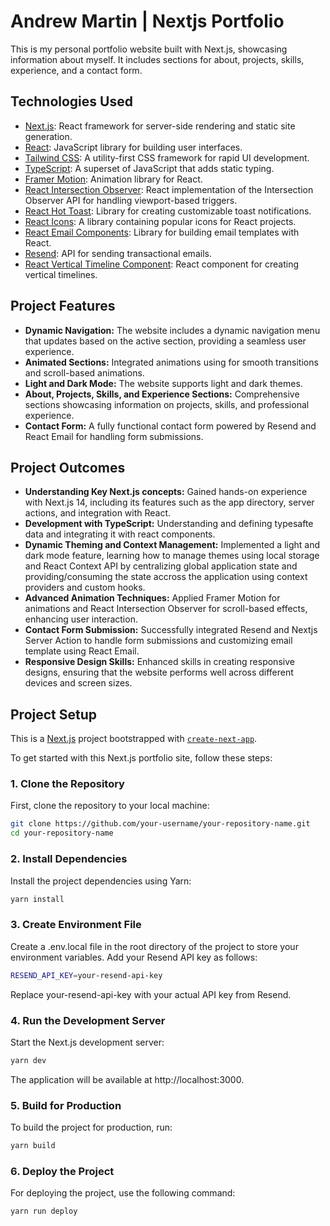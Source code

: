# Andrew Martin | Nextjs Portfolio

This is my personal portfolio website built with Next.js, showcasing information about myself. It includes sections for about, projects, skills, experience, and a contact form.

## Technologies Used

- [Next.js](https://nextjs.org/): React framework for server-side rendering and static site generation.
- [React](https://reactjs.org/): JavaScript library for building user interfaces.
- [Tailwind CSS](https://tailwindcss.com/): A utility-first CSS framework for rapid UI development.
- [TypeScript](https://www.typescriptlang.org/): A superset of JavaScript that adds static typing.
- [Framer Motion](https://www.framer.com/motion/): Animation library for React.
- [React Intersection Observer](https://www.npmjs.com/package/react-intersection-observer): React implementation of the Intersection Observer API for handling viewport-based triggers.
- [React Hot Toast](https://react-hot-toast.com/): Library for creating customizable toast notifications.
- [React Icons](https://react-icons.github.io/react-icons/): A library containing popular icons for React projects.
- [React Email Components](https://react-email-components.dev/): Library for building email templates with React.
- [Resend](https://resend.com/): API for sending transactional emails.
- [React Vertical Timeline Component](https://www.npmjs.com/package/react-vertical-timeline-component): React component for creating vertical timelines.

## Project Features

- **Dynamic Navigation:** The website includes a dynamic navigation menu that updates based on the active section, providing a seamless user experience.
- **Animated Sections:** Integrated animations using for smooth transitions and scroll-based animations.
- **Light and Dark Mode:** The website supports light and dark themes.
- **About, Projects, Skills, and Experience Sections:** Comprehensive sections showcasing information on projects, skills, and professional experience.
- **Contact Form:** A fully functional contact form powered by Resend and React Email for handling form submissions.

## Project Outcomes

- **Understanding Key Next.js concepts:** Gained hands-on experience with Next.js 14, including its features such as the app directory, server actions, and integration with React.
- **Development with TypeScript:** Understanding and defining typesafte data and integrating it with react components.
- **Dynamic Theming and Context Management:** Implemented a light and dark mode feature, learning how to manage themes using local storage and React Context API by centralizing global application state and providing/consuming the state accross the application using context providers and custom hooks.
- **Advanced Animation Techniques:** Applied Framer Motion for animations and React Intersection Observer for scroll-based effects, enhancing user interaction.
- **Contact Form Submission:** Successfully integrated Resend and Nextjs Server Action to handle form submissions and customizing email template using React Email.
- **Responsive Design Skills:** Enhanced skills in creating responsive designs, ensuring that the website performs well across different devices and screen sizes.

## Project Setup

This is a [Next.js](https://nextjs.org/) project bootstrapped with [`create-next-app`](https://github.com/vercel/next.js/tree/canary/packages/create-next-app).

To get started with this Next.js portfolio site, follow these steps:

### 1. Clone the Repository

First, clone the repository to your local machine:

```bash
git clone https://github.com/your-username/your-repository-name.git
cd your-repository-name
```

### 2. Install Dependencies

Install the project dependencies using Yarn:

```bash
yarn install
```

### 3. Create Environment File

Create a .env.local file in the root directory of the project to store your environment variables. Add your Resend API key as follows:

```bash
RESEND_API_KEY=your-resend-api-key
```

Replace your-resend-api-key with your actual API key from Resend.

### 4. Run the Development Server

Start the Next.js development server:

```bash
yarn dev
```

The application will be available at http://localhost:3000.

### 5. Build for Production

To build the project for production, run:

```bash
yarn build
```

### 6. Deploy the Project

For deploying the project, use the following command:

```bash
yarn run deploy
```
